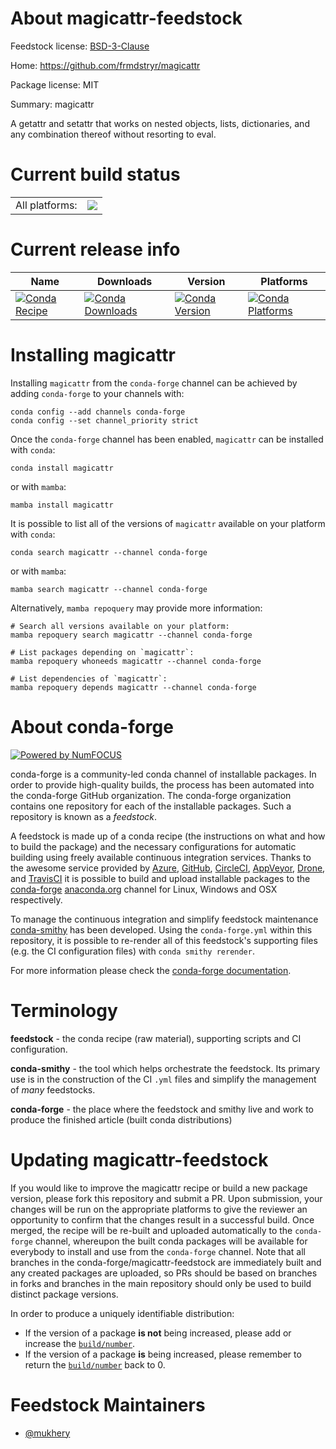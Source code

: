About magicattr-feedstock
=========================

Feedstock license: [BSD-3-Clause](https://github.com/conda-forge/magicattr-feedstock/blob/main/LICENSE.txt)

Home: https://github.com/frmdstryr/magicattr

Package license: MIT

Summary: magicattr

A getattr and setattr that works on nested objects, lists, dictionaries, and any combination thereof without resorting to eval.


Current build status
====================


<table><tr><td>All platforms:</td>
    <td>
      <a href="https://dev.azure.com/conda-forge/feedstock-builds/_build/latest?definitionId=23505&branchName=main">
        <img src="https://dev.azure.com/conda-forge/feedstock-builds/_apis/build/status/magicattr-feedstock?branchName=main">
      </a>
    </td>
  </tr>
</table>

Current release info
====================

| Name | Downloads | Version | Platforms |
| --- | --- | --- | --- |
| [![Conda Recipe](https://img.shields.io/badge/recipe-magicattr-green.svg)](https://anaconda.org/conda-forge/magicattr) | [![Conda Downloads](https://img.shields.io/conda/dn/conda-forge/magicattr.svg)](https://anaconda.org/conda-forge/magicattr) | [![Conda Version](https://img.shields.io/conda/vn/conda-forge/magicattr.svg)](https://anaconda.org/conda-forge/magicattr) | [![Conda Platforms](https://img.shields.io/conda/pn/conda-forge/magicattr.svg)](https://anaconda.org/conda-forge/magicattr) |

Installing magicattr
====================

Installing `magicattr` from the `conda-forge` channel can be achieved by adding `conda-forge` to your channels with:

```
conda config --add channels conda-forge
conda config --set channel_priority strict
```

Once the `conda-forge` channel has been enabled, `magicattr` can be installed with `conda`:

```
conda install magicattr
```

or with `mamba`:

```
mamba install magicattr
```

It is possible to list all of the versions of `magicattr` available on your platform with `conda`:

```
conda search magicattr --channel conda-forge
```

or with `mamba`:

```
mamba search magicattr --channel conda-forge
```

Alternatively, `mamba repoquery` may provide more information:

```
# Search all versions available on your platform:
mamba repoquery search magicattr --channel conda-forge

# List packages depending on `magicattr`:
mamba repoquery whoneeds magicattr --channel conda-forge

# List dependencies of `magicattr`:
mamba repoquery depends magicattr --channel conda-forge
```


About conda-forge
=================

[![Powered by
NumFOCUS](https://img.shields.io/badge/powered%20by-NumFOCUS-orange.svg?style=flat&colorA=E1523D&colorB=007D8A)](https://numfocus.org)

conda-forge is a community-led conda channel of installable packages.
In order to provide high-quality builds, the process has been automated into the
conda-forge GitHub organization. The conda-forge organization contains one repository
for each of the installable packages. Such a repository is known as a *feedstock*.

A feedstock is made up of a conda recipe (the instructions on what and how to build
the package) and the necessary configurations for automatic building using freely
available continuous integration services. Thanks to the awesome service provided by
[Azure](https://azure.microsoft.com/en-us/services/devops/), [GitHub](https://github.com/),
[CircleCI](https://circleci.com/), [AppVeyor](https://www.appveyor.com/),
[Drone](https://cloud.drone.io/welcome), and [TravisCI](https://travis-ci.com/)
it is possible to build and upload installable packages to the
[conda-forge](https://anaconda.org/conda-forge) [anaconda.org](https://anaconda.org/)
channel for Linux, Windows and OSX respectively.

To manage the continuous integration and simplify feedstock maintenance
[conda-smithy](https://github.com/conda-forge/conda-smithy) has been developed.
Using the ``conda-forge.yml`` within this repository, it is possible to re-render all of
this feedstock's supporting files (e.g. the CI configuration files) with ``conda smithy rerender``.

For more information please check the [conda-forge documentation](https://conda-forge.org/docs/).

Terminology
===========

**feedstock** - the conda recipe (raw material), supporting scripts and CI configuration.

**conda-smithy** - the tool which helps orchestrate the feedstock.
                   Its primary use is in the construction of the CI ``.yml`` files
                   and simplify the management of *many* feedstocks.

**conda-forge** - the place where the feedstock and smithy live and work to
                  produce the finished article (built conda distributions)


Updating magicattr-feedstock
============================

If you would like to improve the magicattr recipe or build a new
package version, please fork this repository and submit a PR. Upon submission,
your changes will be run on the appropriate platforms to give the reviewer an
opportunity to confirm that the changes result in a successful build. Once
merged, the recipe will be re-built and uploaded automatically to the
`conda-forge` channel, whereupon the built conda packages will be available for
everybody to install and use from the `conda-forge` channel.
Note that all branches in the conda-forge/magicattr-feedstock are
immediately built and any created packages are uploaded, so PRs should be based
on branches in forks and branches in the main repository should only be used to
build distinct package versions.

In order to produce a uniquely identifiable distribution:
 * If the version of a package **is not** being increased, please add or increase
   the [``build/number``](https://docs.conda.io/projects/conda-build/en/latest/resources/define-metadata.html#build-number-and-string).
 * If the version of a package **is** being increased, please remember to return
   the [``build/number``](https://docs.conda.io/projects/conda-build/en/latest/resources/define-metadata.html#build-number-and-string)
   back to 0.

Feedstock Maintainers
=====================

* [@mukhery](https://github.com/mukhery/)

